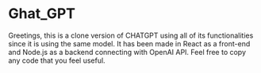 # Ghat_GPT
Greetings, this is a clone version of CHATGPT using all of its functionalities since it is using the same model. It has been made in React as a front-end and Node.js as a backend connecting with OpenAI API. Feel free to copy any code that you feel useful. 
